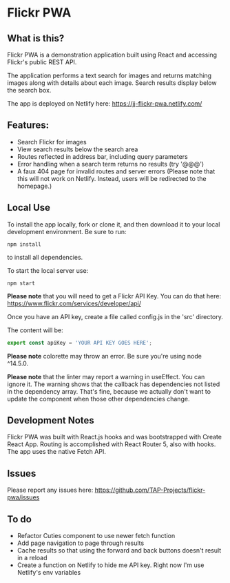 # Flickr PWA

## What is this?

Flickr PWA is a demonstration application built using React and accessing Flickr's public REST API. 

The application performs a text search for images and returns matching images along with details about each image. Search results display below the search box.

The app is deployed on Netlify here: https://jj-flickr-pwa.netlify.com/

## Features:

- Search Flickr for images
- View search results below the search area
- Routes reflected in address bar, including query parameters
- Error handling when a search term returns no results (try '@@@')
- A faux 404 page for invalid routes and server errors (Please note that this will not work on Netlify. Instead, users will be redirected to the homepage.)

## Local Use

To install the app locally, fork or clone it, and then download it to your local development environment. Be sure to run:

```
npm install
```

to install all dependencies. 

To start the local server use:

```
npm start
```


**Please note** that you will need to get a Flickr API Key. You can do that here: https://www.flickr.com/services/developer/api/

Once you have an API key, create a file called config.js in the 'src' directory. 

The content will be:

```js
export const apiKey = 'YOUR API KEY GOES HERE';
```

**Please note** colorette may throw an error. Be sure you're using node ^14.5.0.

**Please note** that the linter may report a warning in useEffect. You can ignore it. The warning shows that the callback has dependencies not listed in the dependency array. That's fine, because we actually don't want to update the component when those other dependencies change.

## Development Notes

Flickr PWA was built with React.js hooks and was bootstrapped with Create React App. Routing is accomplished with React Router 5, also with hooks. The app uses the native Fetch API. 

## Issues

Please report any issues here: https://github.com/TAP-Projects/flickr-pwa/issues

## To do

- Refactor Cuties component to use newer fetch function
- Add page navigation to page through results
- Cache results so that using the forward and back buttons doesn't result in a reload
- Create a function on Netlify to hide me API key. Right now I'm use Netlify's env variables